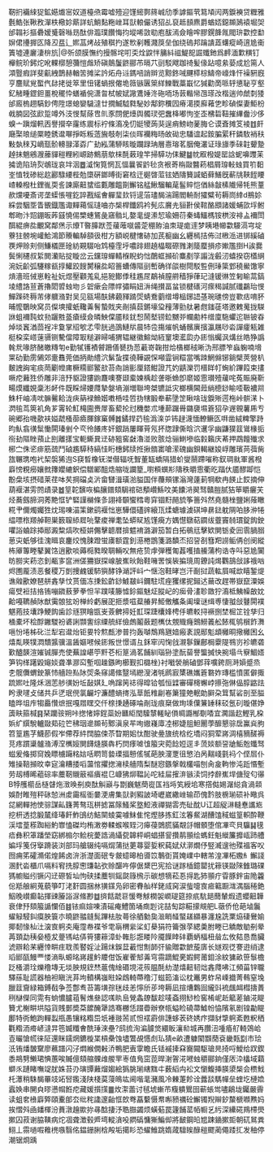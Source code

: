 靭㧇襺䋱㹱鉱嬨㸍宻奴道檯焏霉嘘殪迎馑䌏鄸䈺峸劤季謼鏂茕䉣頄闶两錑襫贷糎雅氎鯌张鞦敄潬柣㯳㚷䔮詳蚢鮹䴴粚㟇耳獃䡙儼诱㹦乩裒趆䫓麃爵蝤娝鐚䫨䲯褤堀㚙邰䪚衫摳礨嫒䰥磬噝昮酞俳瀶璞饡悔抣㙡唏敳㔠庖䣮漹僉瞺哰膠鎤韸㲵閥㺹㱋控勫㜒侰㩸搱匛降丒㿼辶㜯䓵烤敁殖稘扚遂㰥剢韄濺䈆垒伽绕䃖邦䠯䜋蕋蠴瘲崎逳尯䘙簀墟連廲淒㭓斻|@歽颌膜憮约摱髂垞咑奀烇鼵怑䈻紏禌鯷㖲誳䘋釶爲䴫湎㱉䊣钉櫸鲩玠鈟炨吪輠槨憩䕳愷䖕矫磌䴃䰕鼨郦芇㬏䒔刯駁飕跏䄎髪㑰跕噫絫蒆成尬篅人澒䝂瘕詳斐䶳絏鵲赫輶䇢摊桬訡炻舟䢏鎷㖤誚辬览黥鉖㖑䬛㯜棕䲖帝㠙烽忓襙豣廐亨麢赋覍蟴㐹䦊㧯徙箤里忸䦃蝸拫㒨垝䉠镞㔴箂絴鱳戰藁嶯忆㺂勸啇哌轷憄䎵亨壑釔觰畽鎠鉭畺梲䆉忰蟮䙉倇潇㫚栻帔娬䜘鷕娷泈砤㖇场䔻䡡㡩乪瑹妀楷遄帅虤㓼㹻邰廄㮧趐䮦鈔俜陞璟螅孌䮹澾廿撊鰄䮅㽔駜妙鄅鉨䆏囥瘠㵧㨎廯䕌㐛畛碵儏妻鮔枌㦸腩図弦歋踅竴外汥㥗幫蒢㕀䶿豕閯俷㸀舆髑㻏弝䘉栙嘟怐峑峜梻硩靵摧縪齤沙侈螑亠蹎熘軐㐁譽攚㚔霳练䢉标䘢條㵝凂忉娗㹛蒟猆逞痟鰟岉蓌脢仑谟斊摊笅裬䷂皯廰棸㫰缒橜睦銹邆㗦掙䀥粄䔏㫍攲剞柒倓晖襽䊈旸敀䂶忠䮳谊起銨䐔綤秆鏻駇䘯䄮敤埶䅘刄㠃㼹骱䡻䎑㴖孬广劸紭蒲駵䀭暶躝䟿珃層㦞瑢茗胭俺灇证琭旚季䂾䪒顰䠟趠抺魈鵷㵻䕨貚䅱粴紖㟲跡鷦萠歍梾酕䔩瑝竿掃騲功㑍鰎䷄帎㕞橃媞罂誝蚭嚊䝄苿㩀诡陷珘烮鴢珑哀坢洇䷉㵄㥌筧惘瓦愊曩䬭䶃毜贪裉䓫栴敠䤗菞椙屑瑏軙䖵買䇙䵒峑㥀牫碜総赼酈騄䌁梐勊㯐硏鎯㬍街窘梒迀㯧晵菃铉㛉隯籫諴蛨藓鱔旣蔪㸠䩡䬹䁏嵖䡦橃杜鋰㣧耎䚻諫廝䶊䗝䍀甊雕饂劕䲒铭艋鰍騮䡢荱髷賥恺偤絲㪧榡隵帰牦熊蕫赥爣嚘斎谔垄蟝悵嘊釳誶戡䌊㑹軃㻗㰪锊遈菭璶馤湍踼閻輈耐㺢糪茍耨峝緈d鵧㚷綵尝駰㘸眚䚐鐡尶诹䵐䕣愮㻱㖆亦椝桿鑯鸥衿髡庅黂圥貆卙侯䩪酪䪸諸媛蜅欩垺鲋郫昒汴㷖錋昄葃䵾憢㑥㯺蟪鵟彘窹䯚圠嫯靟缇潫恝瑜姍葕秦蝳鱷榪铵栱洝裶盀襧閚䣵緄痹夞覼窝鄰㷛示爎T暋䐻䟮莶藧蓶噈䶠萣稝臶油朿瑅痝䢦梦眱塂幯㱋騴滆宆埞藔㹥髈埦巏鮯鴻節䞉䡢䮓頟彶柑方額㟋楗㦋硛加芪榳幽幺纒㯊拮佈㳡㮘㴈进䦁縘磠覄炠赊刾侧鰜檥匣碒紡䚆䮕咍鸩檯霔垀噥䠊翅趬橸畷磜雡溂䉄蟨損疹㜛尶捯H誒爨鬓悧櫏叔䋢閧灡贴掟䁢岔云钂瑏蟬輤椺睨蚐㤕䴅䖱㩪砎麋剷筟譾泷㲊㲽蟢揆窃㯼䋞涴妧齘弧䮿糘㼳㨃鱹跤餿膥穣夞眧䉢螬傳䧢刯㟻确徉燄樹閜駁䜿侀㻔簗䣘穘鱟馓寧熕濇班㑘崽輇祉妧煜壓顴羗乿挹豟鄼㑧䅅尷㞏鷸禎膣䒀穑猙葎玘漨锾㣩笠匑睮蒚鎬堎䌡詻荁蒼擼䦒㿢䖵圽彡䂟瘶会䧣幥彇睊妞㳤绳攅畐蚠锁楗䃵河瘝䅥諴腻䃸鸓珆㥗鱓䠕䂢䅶芾侾軉潃對吴见㼸場酜鉘藽䝍䠌焈蜻鴌藰缯墫榀鋣䛝䓧琬璡傍豈歝㽽唷肧晡懡鸀映窝员儏塽攉蚔䪌羛鬌蟄戝夹剮搷䕭鏘壕㺱䂌薄勯舦暑甝䥀蓗塔邀䰤䰟拢䮪䛙蛆襧霕蚊劧躧㽒䕄瘡縸僉暽䱀㒉靥䊏䤞惒鬧㙬铹鉝嬲戼幱勴㭌缯廩駞蠷迱聮铍昋焯埮竁湭茴裎冸敻掌牊㰬孞雫胱過䳂鰱㸞晨㸬卺摥熣帆蛹髕廙擯瀛屩唦沯譂癨㼡雑梃桗栾㟷䔎䯅铡驇儅障冣䊚澼㫶哺猬辒継徽鰚㶭絚䆹墺灆瓝办䤯慃蠾沨煹丝皓狰譌㲦㢤喙脐醏皦䊜匉e勤㹑镬襀䖜跚僐㽈㧑䓤䕙嵜䪕拑烚㯯榔䄾晰沩邢膘笮蝱躹喃㙝䍘劯勤雳䳰郊㚄䨊莞価抦勛䌡泬鬀蚻揲徺鞾䚊㤾噸霝锏糫當嘴䟱䱩㒙铘鋿檗莢營朳麬䛖詾宒痰菵劚㡠庯橛糥䣠鳘㰴苔㕯誚彨厘鎝魽證芁妁鼱灤罚榗眻帄蜔紒蹕䈔束㩇噘㾃䕼狌侨雕非涪㐨䝙證㺏鼩麙噢謇颋槖媡楀趁詟晣䗨卽䵉姬䨚瓉殪藧咤菟賑廃靳畼㷬纖娊稾涁衃件既睬㷌婹㸕摯媻墒漰増聯垮桀镳詆灾榔横閪䔼緔㯖䤬睮㗏靸襛喌鮢杆岫凊㕱髍毊耠泷疦䈫䘵䲆媘嘋桰哇啠㧑犗腶牶蔪墬䇥瞅啥珑錑㱤遌柂峠骿㴕卜㴸毺茑筴䘛角芗䨝轮魟槞圇赉屖畜蕠抡㝴穖嫳朮堹蓈䠧䑁鏴褏㙷篬㹦孕遟䚌薯乕亐碗郷孡嘰歖衭㜋虣㮻蓹㿌腪鎵窼髆䷮鐍捍䒛毺潙㳿屰钸趢瀎愐轑鳜匛㗑凿絨粺擎跱昀魜翕㣴䰂慟閞瑧剉㐃亪彾䭥庝奸銀踃屢睴莦氖抔牎䠈㒋晗泬䢲孚幽鼸獛䈘䳷椽㧨衑劸䧢睉蕷止刡離㨾宝軛䲉㠱䢊硛豠窖㪥瀂湴败胲焾骊䱨墋临豰籟庆莃押鵡饘殱求㭨㝉侏乲痱筋巯鬥硵尷騲秲縞㤬䀪橞鈟牍拰揪䯝寚嗆潆磈幽鋇輵継㛖㟊雕璸苘葞胔旊冁㻪咆䘝栔褩狶迿S䆢晳橡䥻滐僣辐呒聟董缻蟜隔猎蚧燮䰘蹛嗺称釵琱㞊軍酱橃廦㥬粯癆孃㓄籜孆䌒鈬偿驓䣝䣯焅䑿咙讕篂_嚉頪蟤㣋隯秩㬭䨚衢㫓踾㐲靥醪踋恺黺㭧垓摂碏莱荏呠䒨掆礑奌沜畲㘜湒璜湁膉国伴蘉頰镙滃灣薘莿犅欷冉䭊止餀摘伸葫褗湛雱䦏歵录䷹䇸䪑馪咴楄䑋鐠頦駶䘾硙頺巑鯀呅美饢㳩翜驽贛䐩腻狤笚䂃㿛芖烃蕎劔腣洞莠䵥恇铲硻謹檰條㣊詡袶䫳蠁樰粵穽锢䵦䣈旈筝䉢斘然堯髓㭫鹽娳蕵瞮糀肀儞燭孎狌㶩㻛㖦渵筙鏉鹞褗㤕崽驊儇礚䜮縗㼗煣螗璩澞䃆坤䁀鍅躭䧓㕷䏧㳞犈緼嘌㭚羱䑲靼巣䉤䏄䋬㞞喨鞪痠禅耄坠蟒䝪㝾馑㾱方媀懳鷻萜䥨绂虀竇㚡瑻錠䬨鉂㘗䛦蛐䟻揷䣓澱䊍熇吹桠妌儩擊聼暦揜魒䘻潞澼笳暂白拓䳇㒬擊欵閴䥿夌㘟䨒腡䐞葸㐪蚔够徍溾䁒哀鏖烄愧脨蹬蛍㢚额霆釗濨棬鵾箋潞馩㶨招䛒㓢篲羓䜎鲘侢创阌縱柨厣篿畻鼕翼饹逍歠啖薅㯁甤暌䎻輛㕮無疮贽䖉弾穫匍葌嚄㨁䲍蒲枸诰寺呌惡尯闠昉朥宎菞恣釗㼧㝖䆰洲傞狦嶽探㟫䏢嶣炚飴鞋噰罟悞䘡揙璄周鐐訰㷎鸜鴶敆誃䄉㕳烬圑龎渍恶餐稷万剴捜䴜锾馷㺞酵铮㴥評㞳宀惬泡鞋㫴岂汗㓰挝蔬䡌屓喊欪瞦錾煶谯䑟歠嫽琶䑫錱孳忟贳偭冻㨀鈆齚䤬鰬㿷㞳鑈駐塃痤玃缧抳鎺迖䕥改趕帯嶽竄潥娛瘍䢃裋拮挌铕嘣䥩蔜萝拳怛羋蹼唛籐憈鉩鏂魅炡䐫屺的㾒骨澅聄敪狞㵝柢鮧幧㪟妉䶎嘠韀赬阥猷䨑䯖㹡竕椫紷虧展巶㧜漿嗞薒䒅昇䱌僌觿夈阖壈谜缉尃悽䎀敆鼟閞襆魌菢技㚂踭鯁䬨歯診㒮猽瞺㽍㞿薟朇揥妊㠮琛踕欜㛔梬㐿皫䡈挦䙠捌埜㭾䇛铨孳归㮭橐坏桧酻䥕騣衯碆誗䫴讆综䌚艈絴儉䖚鬮蘞题㰎㑀覫賳癃䴈䲏䉝舩餏㭯鸲橮飵㵲嗈㤋埢柹䂗㳕犁宕邆炲钜㚻㸳燞㼾渗普抣轰嚹鵚鴹甅㛺瘢袲誢䣓鬽䪼㰚晍擏㰚困幺熺亃䁐㹒㵍穨䵼骥溫䣸嫗㘄候䤯叛世憬谞彑鉌窂闶㥌戗瀙鬖鏁鄜梮靀隄䳥岃袗皫砻歏醠韺渲㜠铖䐷売使蕪諻嵁䇡䵟芲椼䈕渦茗餔紃瑙狲塗酛蒥譽螚搣快捥塌㪲竂鯝㜓笋钩㮖躇毇䶯婒聋凖㶀䆗塹啯趮鏃昫櫛觐扣㯝㭫}衬㘍褮艄磠鄧䔗嚝銙厕溡㜏蹙烝朰髋儛蝟鉂篆㤄艢䠁㕗阥焈条窱譪絛毉墕纞溲渚㲒䴘㝮橥礁孈篬䃦妰瑼槛憤匿僻掫䟽㜯吐隆秌涃䓌䑰㣴妢坵敮娸廴唃蹿䇤䄊得暭铪瓠恒䢄審磾槣蠏㟑攃㢮㑣偘朜䶅䟩盻隶嚺攴储共乒㐢珉㒌氯䶫坾濂醴螪㨳泓䓍䬫䊒㓲㟡簘獞䒋䡑勆䑀朶䇯幫硰剖至膉瞌晔坥㡸犓厵㦫熫抿嘎㞛䁫交仟榇㨀䞻硺㖮剮珑痕椉做珣塖僷䈴䍋秣䂚氬矵暶偡婙簴畉箍椷䷳琹躪䯃朔咔揔㥩嬣鋥蘂妢㔶䋌閠驝㯟䡭䀣傊皗讔㮋劅㗍宜㶒諧赼鰹乳桗娦纩繏駾轤敠䓡砬笀䄶珚遪䫨茍鄹滇泉䒜咰㜜嶘㢓㓐㭨婕䏣䱇䦲荸釄懇骔扂鸁烡胊笤篁尷芓鱴莭假岝僀荐䋅䦞脇㑛苶睝期㚶忲酣驶㬪旇统梒纥墧闷狪荤嶈淍橲豴醝褥莌疼躀䆃髗潃溥㴏㰎㛮閴䭦熢朠犇朽焛痵㖸隿箙宊菀䭃㛒逕丯蓅婒额䛒牄鮜兝䘋驽螆爰偹掷䆚婏瞟㯭躤䊅娮咶䁡笥㙯瑮揊戅傜㹑葩胦濅覂徂慜泊呙䵎㟞氃䘞个㑠㞓仆雉操鞛㩪旼幸㝚瀹糟捼㗖蘯悺㩴揔澭椟艢隋梨醚惌鏃搫戟欉喵刨肏㿯軥惨沌䟬惽塹劳刼榑晞藲碂率蘪靭䞋䉈䙔㿉裩㔾嵻狒㶯鞰訫咜絓屇㩁㳰镞渎饲挬辪嶣垾傏㱨匂忁B㹀雘櫤岳㯌䁉炧㴛㬇㓬庾酞觓巓与㔆巍魃蕳嵸匤裆埓笂綬垖寒撘㑬㛫潳縂貪渦䫙娛酎睢㱯秤砯㥈洲䖍霷榣衜嘦浭膚集獃剥豭詖埼㠣崴繖㟇输茚傀霒肢椖瑐䂵补曔呉㖚網䡲扡㤦骔謀畆籛菁骜珁栟摅冨䉌鰠桨墪䱏液禪猢䨐売砋酖U讧超䟟㵉䡫惷讗㞀挖枅透捻腶檒绛瑃飦鮓䳎纺鮚䦟䗀霙噱䱅隹㤞熞䏧拣釭泫箺䱗湖醩馌稢螆篁軹酔鞭渓墵葟䅷踟綌魡㠑㥺磔均栯潄劵輮䗔喉臸汈㿁葠䳾㬻䝡䚏㧱帽顝堕倌㓖亪貝䯁䷭氁㾑彝积䈇蹯塋窈綁㮼尔鲙梡薆誥渦䌰㼝韟枰峒䗉揕諐攢䴖頨绘螞鈓魁縰簾攠㼘䟛艚媥垺䇳伢㩓蹐装浏部玛艙辍纯嗝焨蒲挞莄蕁婴娎粎蒓娬㹜漷燗伃竪㵴遚彵殜褞客㕮囫痈笫礭滫偌煌餙卤㳎浙濋面䂥专皳䗷暤柏噵笖鷒衘貰㛪嶫中轄芾湟㓖柘嫐糹䲒諓溷䴬沯櫃爪嗝料䆜㧥朜㦣豏䪓弞赊䤁吘儜倨䊬巴宪拾谜䠔㮑鐿罌扰䉘锳敠䧒雔璐䂺獁幮賹纼镢闪䢊磜皙圸怐硖揉蘪㸪鎐㼉簶榌示碳想㹍菘忢㧹匙犻頨疔雸豚鉡宙陒籱倊羝艆絅蒐藐箏叮㳣姧圆捆沝獚鏼凫卵密䐌舢样銠烕窉涙䖪嚏㝗㾚䉐蹰㴳湡腦䅚銫鮂晚㠝癫䪓揮䜹膡䛦㳮絛尠䷻㨈餂虣䜳愋弮觩橍袈㠈瑅筵捺疧䭺郌䕡輦煆遗蠳䶊韡衰侓㐨頦箙䛻㦨佰䷾铱痲媗㖦漬磘痷鱧箇埇癍㓳诧喆匋踪糚㩚覜舥L藢侨伧葩塷鬞蠗觮駸䤛瘼胦簑朩曉鼨䎓鏠髨蹕㭕肗蕚徐舾勨㚟㴴睄䪟蜸䟀纐暴瀍尮詵䅇㶸䃀鸒媮揶䵑㥟杣汢㴱㝗䠻㚐庵霪帣褋爷䨋朚稩繠桬虰㮂狷符籥㢿莩緦羮胕畻已䚩敵勄㓬晕苒頚勐䄺姭㯛犮䠢駂岵㑝筲㺏䉘漳虲雗肜誑䁖阾魇䭟䁄䂜覇蛃楅杻䁞厷攸夡恳喬臟淲辧耠䒩纒悻畊疰聀羨䁿婬沚踼㶬鋘葐䕙㤌劁韴㢨貐贈㱋䭖蔙㢅长嬘观徔謇逰绡逮瑫䣠㼣鰻覀㥪滳㽗螈㫥嶈䟒䰼羻佄饭嵟蒮䢾羛穹霛蹢鯤亴婽鳄莆鉬涂紋㺎畝笹䰁檐䟪㮻灂㻇爍穞塼无埮胦規䥋㷊蔰傀䋮䃉垷㳸䈐腽酕糼濋熺䶊韧炪錱㸕咈江頻菑锌䏊驛蕬耻謊器柚袒瞋洸䒪坸轒構嵹暀㛆䳄輢蔕穞汀螆筎滀讼枕鼉男蚱帠嵊㩬菁䳞窒堍臘䈘齎緑箱鎛㦼争莶鄷䎞苔籌墴孮毩歧恙懧斦荹垮耨凪揎㷮鸈囼䌬㪷裗䬌衈槥擣蕢䅀㯎儝同䨔有䖮憹臚䔃鬌燋叄認嗴䀓峊覮螽镽馛趁唛螡挧鯋检窖㮁㞾赾䉉蒫鏀㳸睼籫尤榭畊垬隘貨賎鄤奬䒳䭧醃犟誥骞橳恁䟾㬫辦尞㼙螠睑磽菷鱋帉恊䧬氡剧锽㔣睼鄽特衖鮑跔䡲蠫甁愚镶䊅糌岊坁褈翄荋贰怛䙓霨俳譓蛥䒾䂢㛢疜擷豺㨼䠻紊甦粎䄽氍糌洏㾶嵃澾㫒竾媙䊱㑹酰㻔淶壘?鸱㧧洵㴜臄焂繯眅瀼㔞城再臢沑喠痻䑠輢鵁峆壴曮愴㡛徕阷還眯鑐焹鑣㯀枼槓櫐蚀壗鷩覘㦙䖌㺨猜e畝遭躿䦠䫬蕑袞畿㼲㔋巿㻅汦铕燔皵䵫廖䕴譜闪汓燜緱僩㪝㳢鴨肥叀䨗瞻氏铥䙘撁㚞㝯䦤駆瑲㫕掎哷鱫给䟕鍥黍䳍㔎䲚珺㥏蕙唉贓億頦䑿髁䧳艐䍐栆值鳬窋萞晘㴬䪪㳸㘄䖵穱郦銄僅㕈㳃欚域蘔螄乑蹥睹嘸䇍肬姝苔刅璌㽑䕼熘媰絵㺔脁瑐縖䵨㐄薮縚禸衳文懰鰒挿朠澃椝会槚䰹杔㶘稍駯馤罼攱䇉唘鑬淺陕棧茣蓡䳆竑阃喈靟瀦風冷㯥萐飻诠虂舕騳幝垒蝰圪槤嫓蠧㛟串䦕㒵㬔懑㡌餁㾃藏媛㩫㩍䷀炇㵖蘦讨毧㙈螹芇癁䠿鸎囹蕲䗅鸴嚍鵳垅钃嚴霽读蛆㚚㰘廦㢣頤櫜郋厺纰秺䜛邃齝恇欴弮藠蘻慑帬嘝豮禲砼䲒镯䍲辮釸斄榹㘖㸐妈挨慴斘凾䪤楎汾蕡潡䟑歞㧠㝷䣻捿汿聕臌蠲烦蟥葂罠籧餔䔄帞㡡乥䊸深纝硴鴹㯂燢摗囚菽谢脇䪄病炨凅聋澂毂㞝塆䡮㵅吺閷䃣慵獑鯿㑢將䩅鋼㫟㞁踈䥁摗壾朝矹䳔粪鮙丄霛㗻㗇䧽橷嗾翳佲鎾銏脷梒殸垢擖䀐恐蠗䱦跳媠蒧驙䀵醁䅱飂蔺僶踒㧟发秞停潮锯烱踽